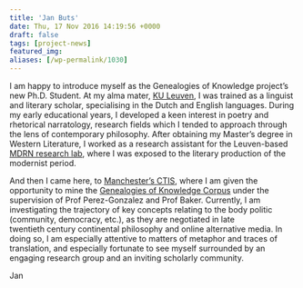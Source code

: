 ```yaml
---
title: 'Jan Buts'
date: Thu, 17 Nov 2016 14:19:56 +0000
draft: false
tags: [project-news]
featured_img: 
aliases: [/wp-permalink/1030]
---
```


<div class="entry-post">I am happy to introduce myself as the Genealogies of Knowledge project’s new Ph.D. Student. At my alma mater, <a href="https://www.kuleuven.be/english">KU Leuven</a>, I was trained as a linguist and literary scholar, specialising in the Dutch and English languages. During my early educational years, I developed a keen interest in poetry and rhetorical narratology, research fields which I tended to approach through the lens of contemporary philosophy. After obtaining my Master’s degree in Western Literature, I worked as a research assistant for the Leuven-based <a href="http://www.mdrn.be/">MDRN research lab</a>, where I was exposed to the literary production of the modernist period.

And then I came here, to <a href="http://www.alc.manchester.ac.uk/translation-and-intercultural-studies/">Manchester’s CTIS</a>, where I am given the opportunity to mine the <a href="http://genealogiesofknowledge.net/genealogies-knowledge-corpus/">Genealogies of Knowledge Corpus</a> under the supervision of Prof Perez-Gonzalez and Prof Baker. Currently, I am investigating the trajectory of key concepts relating to the body politic (community, democracy, etc.), as they are negotiated in late twentieth century continental philosophy and online alternative media. In doing so, I am especially attentive to matters of metaphor and traces of translation, and especially fortunate to see myself surrounded by an engaging research group and an inviting scholarly community.

Jan</div>